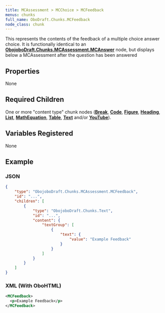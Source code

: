 ```yaml
---
title: MCAssessment > MCChoice > MCFeedback
menus: chunks
full_name: OboDraft.Chunks.MCFeedback
node_class: chunk
---
```

This represents the contents of the feedback of a multiple choice answer choice. It is functionally identical to an **[ObojoboDraft.Chunks.MCAssessment.MCAnswer](obonode_mcanswer.md)** node, but displays below a MCAssessment after the question has been answered

## Properties

None

## Required Children

One or more "content type" chunk nodes (**[Break](obonode_break.md)**, **[Code](obonode_code.md)**, **[Figure](obonode_figure.md)**, **[Heading](obonode_heading.md)**, **[List](obonode_list.md)**, **[MathEquation](obonode_mathequation.md)**, **[Table](obonode_table.md)**, **[Text](obonode_text.md)** and/or **[YouTube](obonode_youtube.md)**).

## Variables Registered

None

## Example

### JSON

```json
{
	"type": "ObojoboDraft.Chunks.MCAssessment.MCFeedback",
	"id": "...",
	"children": [
		{
			"type": "ObojoboDraft.Chunks.Text",
			"id": "...",
			"content": {
				"textGroup": [
					{
						"text": {
							"value": "Example Feedback"
						}
					}
				]
			}
		}
	]
}
```

### XML (With OboHTML)

```xml
<MCFeedback>
  <p>Example Feedback</p>
</MCFeedback>
```
